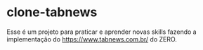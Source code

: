 # clone-tabnews

Esse é um projeto para praticar e aprender novas skills fazendo a implementação do https://www.tabnews.com.br/ do ZERO.
